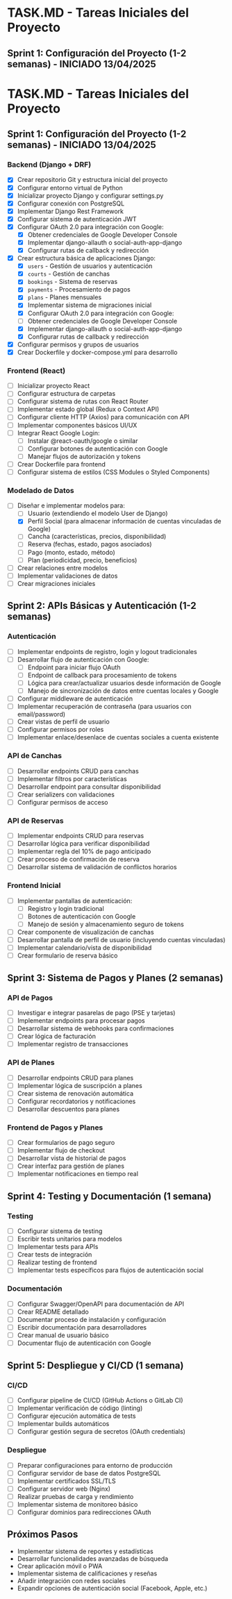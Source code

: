 # TASK.MD - Tareas Iniciales del Proyecto

## Sprint 1: Configuración del Proyecto (1-2 semanas) - INICIADO 13/04/2025
# TASK.MD - Tareas Iniciales del Proyecto

## Sprint 1: Configuración del Proyecto (1-2 semanas) - INICIADO 13/04/2025

### Backend (Django + DRF)
- [x] Crear repositorio Git y estructura inicial del proyecto
- [x] Configurar entorno virtual de Python
- [x] Inicializar proyecto Django y configurar settings.py
- [x] Configurar conexión con PostgreSQL
- [x] Implementar Django Rest Framework
- [x] Configurar sistema de autenticación JWT
- [x] Configurar OAuth 2.0 para integración con Google:
  - [x] Obtener credenciales de Google Developer Console
  - [x] Implementar django-allauth o social-auth-app-django
  - [x] Configurar rutas de callback y redirección
- [x] Crear estructura básica de aplicaciones Django:
  - [x] `users` - Gestión de usuarios y autenticación
  - [x] `courts` - Gestión de canchas
  - [x] `bookings` - Sistema de reservas
  - [x] `payments` - Procesamiento de pagos
  - [x] `plans` - Planes mensuales
  - [x] Implementar sistema de migraciones inicial
  - [x] Configurar OAuth 2.0 para integración con Google:
  - [ ] Obtener credenciales de Google Developer Console
  - [x] Implementar django-allauth o social-auth-app-django
  - [x] Configurar rutas de callback y redirección
- [x] Configurar permisos y grupos de usuarios
- [x] Crear Dockerfile y docker-compose.yml para desarrollo

### Frontend (React)
- [ ] Inicializar proyecto React
- [ ] Configurar estructura de carpetas
- [ ] Configurar sistema de rutas con React Router
- [ ] Implementar estado global (Redux o Context API)
- [ ] Configurar cliente HTTP (Axios) para comunicación con API
- [ ] Implementar componentes básicos UI/UX
- [ ] Integrar React Google Login:
  - [ ] Instalar @react-oauth/google o similar
  - [ ] Configurar botones de autenticación con Google
  - [ ] Manejar flujos de autorización y tokens
- [ ] Crear Dockerfile para frontend
- [ ] Configurar sistema de estilos (CSS Modules o Styled Components)

### Modelado de Datos
- [ ] Diseñar e implementar modelos para:
  - [ ] Usuario (extendiendo el modelo User de Django)
  - [x] Perfil Social (para almacenar información de cuentas vinculadas de Google)
  - [ ] Cancha (características, precios, disponibilidad)
  - [ ] Reserva (fechas, estado, pagos asociados)
  - [ ] Pago (monto, estado, método)
  - [ ] Plan (periodicidad, precio, beneficios)
- [ ] Crear relaciones entre modelos
- [ ] Implementar validaciones de datos
- [ ] Crear migraciones iniciales

## Sprint 2: APIs Básicas y Autenticación (1-2 semanas)

### Autenticación
- [ ] Implementar endpoints de registro, login y logout tradicionales
- [ ] Desarrollar flujo de autenticación con Google:
  - [ ] Endpoint para iniciar flujo OAuth
  - [ ] Endpoint de callback para procesamiento de tokens
  - [ ] Lógica para crear/actualizar usuarios desde información de Google
  - [ ] Manejo de sincronización de datos entre cuentas locales y Google
- [ ] Configurar middleware de autenticación
- [ ] Implementar recuperación de contraseña (para usuarios con email/password)
- [ ] Crear vistas de perfil de usuario
- [ ] Configurar permisos por roles
- [ ] Implementar enlace/desenlace de cuentas sociales a cuenta existente

### API de Canchas
- [ ] Desarrollar endpoints CRUD para canchas
- [ ] Implementar filtros por características
- [ ] Desarrollar endpoint para consultar disponibilidad
- [ ] Crear serializers con validaciones
- [ ] Configurar permisos de acceso

### API de Reservas
- [ ] Implementar endpoints CRUD para reservas
- [ ] Desarrollar lógica para verificar disponibilidad
- [ ] Implementar regla del 10% de pago anticipado
- [ ] Crear proceso de confirmación de reserva
- [ ] Desarrollar sistema de validación de conflictos horarios

### Frontend Inicial
- [ ] Implementar pantallas de autenticación:
  - [ ] Registro y login tradicional
  - [ ] Botones de autenticación con Google
  - [ ] Manejo de sesión y almacenamiento seguro de tokens
- [ ] Crear componente de visualización de canchas
- [ ] Desarrollar pantalla de perfil de usuario (incluyendo cuentas vinculadas)
- [ ] Implementar calendario/vista de disponibilidad
- [ ] Crear formulario de reserva básico

## Sprint 3: Sistema de Pagos y Planes (2 semanas)

### API de Pagos
- [ ] Investigar e integrar pasarelas de pago (PSE y tarjetas)
- [ ] Implementar endpoints para procesar pagos
- [ ] Desarrollar sistema de webhooks para confirmaciones
- [ ] Crear lógica de facturación
- [ ] Implementar registro de transacciones

### API de Planes
- [ ] Desarrollar endpoints CRUD para planes
- [ ] Implementar lógica de suscripción a planes
- [ ] Crear sistema de renovación automática
- [ ] Configurar recordatorios y notificaciones
- [ ] Desarrollar descuentos para planes

### Frontend de Pagos y Planes
- [ ] Crear formularios de pago seguro
- [ ] Implementar flujo de checkout
- [ ] Desarrollar vista de historial de pagos
- [ ] Crear interfaz para gestión de planes
- [ ] Implementar notificaciones en tiempo real

## Sprint 4: Testing y Documentación (1 semana)

### Testing
- [ ] Configurar sistema de testing
- [ ] Escribir tests unitarios para modelos
- [ ] Implementar tests para APIs
- [ ] Crear tests de integración
- [ ] Realizar testing de frontend
- [ ] Implementar tests específicos para flujos de autenticación social

### Documentación
- [ ] Configurar Swagger/OpenAPI para documentación de API
- [ ] Crear README detallado
- [ ] Documentar proceso de instalación y configuración
- [ ] Escribir documentación para desarrolladores
- [ ] Crear manual de usuario básico
- [ ] Documentar flujo de autenticación con Google

## Sprint 5: Despliegue y CI/CD (1 semana)

### CI/CD
- [ ] Configurar pipeline de CI/CD (GitHub Actions o GitLab CI)
- [ ] Implementar verificación de código (linting)
- [ ] Configurar ejecución automática de tests
- [ ] Implementar builds automáticos
- [ ] Configurar gestión segura de secretos (OAuth credentials)

### Despliegue
- [ ] Preparar configuraciones para entorno de producción
- [ ] Configurar servidor de base de datos PostgreSQL
- [ ] Implementar certificados SSL/TLS
- [ ] Configurar servidor web (Nginx)
- [ ] Realizar pruebas de carga y rendimiento
- [ ] Implementar sistema de monitoreo básico
- [ ] Configurar dominios para redirecciones OAuth

## Próximos Pasos
- Implementar sistema de reportes y estadísticas
- Desarrollar funcionalidades avanzadas de búsqueda
- Crear aplicación móvil o PWA
- Implementar sistema de calificaciones y reseñas
- Añadir integración con redes sociales
- Expandir opciones de autenticación social (Facebook, Apple, etc.)
